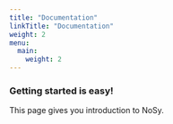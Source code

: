 ```yaml
---
title: "Documentation"
linkTitle: "Documentation"
weight: 2
menu:
  main:
    weight: 2
---
```


### Getting started is easy!

This page gives you introduction to NoSy.
